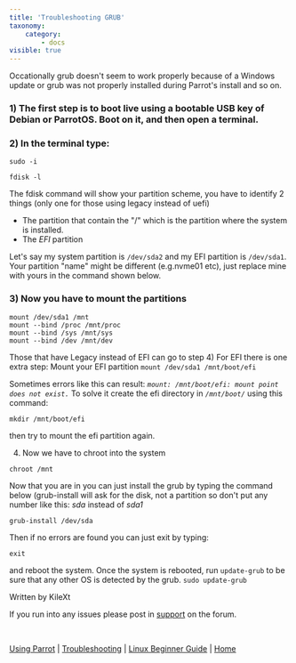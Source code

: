 ```yaml
---
title: 'Troubleshooting GRUB'
taxonomy:
    category:
        - docs
visible: true
---
```


Occationally grub doesn't seem to work properly because of a Windows update or grub was not properly installed during Parrot's install and so on.

### 1) The first step is to boot live using a bootable USB key of Debian or ParrotOS. Boot on it, and then open a terminal.

### 2) In the terminal type:

```
sudo -i 

fdisk -l
```
The fdisk command will show your partition scheme, you have to identify 2 things (only one for those using legacy instead of uefi)

* The partition that contain the "/" which is the partition where the system is installed.
* The _EFI_ partition  

Let's say my system partition is `/dev/sda2` and my EFI partition is `/dev/sda1`. Your partition "name" might be different (e.g.nvme01 etc), just replace mine with yours in the command shown below. 

### 3) Now you have to mount the partitions 
```
mount /dev/sda1 /mnt
mount --bind /proc /mnt/proc
mount --bind /sys /mnt/sys
mount --bind /dev /mnt/dev
```

Those that have Legacy instead of EFI can go to step 4) 
For EFI there is one extra step: Mount your EFI partition
`mount /dev/sda1 /mnt/boot/efi`

Sometimes errors like this can result: _`mount: /mnt/boot/efi: mount point does not exist.`_ 
To solve it create the efi directory in _`/mnt/boot/`_ using this command:

`mkdir /mnt/boot/efi` 

then try to mount the efi partition again.

4) Now we have to chroot into the system
 
`chroot /mnt`

Now that you are in you can just install the grub by typing the command below (grub-install will ask for the disk, not a partition so don't put any number like this: _sda_ instead of _sda1_

`grub-install /dev/sda`

Then if no errors are found you can just exit by typing:

`exit`

and reboot the system.  Once the system is rebooted, run `update-grub` to be sure that any other OS is detected by the grub.
`sudo update-grub`

Written by KileXt    

If you run into any issues please post in [support](https://community.parrotsec.org/c/support) on the forum.

&nbsp;

[Using Parrot](https://www.parrotsec.org/docs/info/start/) | [Troubleshooting](https://www.parrotsec.org/docs/trbl/start/) | [Linux Beginner Guide](https://www.parrotsec.org/docs/library/lbg-basics/) | [Home](https://www.parrotsec.org/docs/)